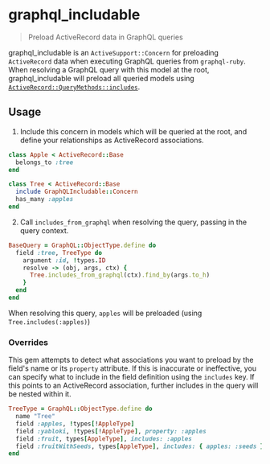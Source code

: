 # graphql_includable
> Preload ActiveRecord data in GraphQL queries

graphql_includable is an `ActiveSupport::Concern` for preloading `ActiveRecord` data when executing GraphQL queries from `graphql-ruby`.
When resolving a GraphQL query with this model at the root, graphql_includable will preload all queried models using [`ActiveRecord::QueryMethods::includes`](https://apidock.com/rails/ActiveRecord/QueryMethods/includes).

## Usage

1. Include this concern in models which will be queried at the root, and define your relationships as ActiveRecord associations.

```ruby
class Apple < ActiveRecord::Base
  belongs_to :tree
end

class Tree < ActiveRecord::Base
  include GraphQLIncludable::Concern
  has_many :apples
end
```

2. Call `includes_from_graphql` when resolving the query, passing in the query context.

```ruby
BaseQuery = GraphQL::ObjectType.define do
  field :tree, TreeType do
    argument :id, !types.ID
    resolve -> (obj, args, ctx) {
      Tree.includes_from_graphql(ctx).find_by(args.to_h)
    }
  end
end
```

When resolving this query, `apples` will be preloaded (using `Tree.includes(:apples)`)

### Overrides

This gem attempts to detect what associations you want to preload by the field's name or its `property` attribute.
If this is inaccurate or ineffective, you can specify what to include in the field definition using the `includes` key.
If this points to an ActiveRecord association, further includes in the query will be nested within it.

```ruby
TreeType = GraphQL::ObjectType.define do
  name "Tree"
  field :apples, !types[!AppleType]
  field :yabloki, !types[!AppleType], property: :apples
  field :fruit, types[AppleType], includes: :apples
  field :fruitWithSeeds, types[AppleType], includes: { apples: :seeds }
end
```
